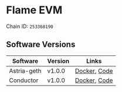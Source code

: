 # Flame EVM

Chain ID: `253368190`

## Software Versions

|  Software  | Version | Links |
|------------|---------|-------|
| Astria-geth  | v1.0.0  | [Docker](http://ghcr.io/astriaorg/astria-geth:1.0.0), [Code](https://github.com/astriaorg/astria-geth/tree/v1.0.0) |
| Conductor | v1.0.0 | [Docker](http://ghcr.io/astriaorg/astria-conductor:1.0.0), [Code](https://github.com/astriaorg/astria/tree/conductor-v1.0.0/crates/astria-conductor) |
